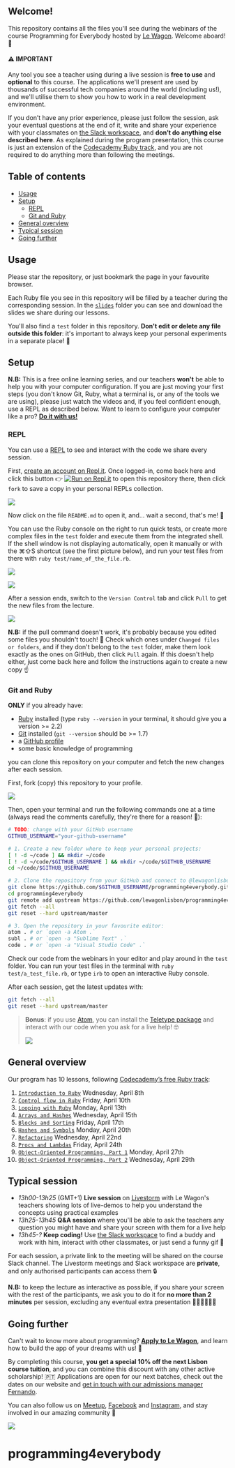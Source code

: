 ## Welcome!

This repository contains all the files you'll see during the webinars of the course Programming for Everybody hosted by [Le Wagon](https://www.lewagon.com). Welcome aboard! 🎉

#### ⚠️ IMPORTANT

Any tool you see a teacher using during a live session is **free to use** and **optional** to this course. The applications we'll present are used by thousands of successful tech companies around the world (including us!), and we'll utilise them to show you how to work in a real development environment.

If you don’t have any prior experience, please just follow the session, ask your eventual questions at the end of it, write and share your experience with your classmates on [the Slack workspace](https://le-wagon-tokyo.slack.com), and **don’t do anything else described here**. As explained during the program presentation, this course is just an extension of the [Codecademy Ruby track](https://www.codecademy.com/learn/learn-ruby), and you are not required to do anything more than following the meetings.

## Table of contents

- [Usage](#usage)
- [Setup](#setup)
  - [REPL](#repl)
  - [Git and Ruby](#git-and-ruby)
- [General overview](#general-overview)
- [Typical session](#typical-session)
- [Going further](#going-further)

## Usage

Please star the repository, or just bookmark the page in your favourite browser.

Each Ruby file you see in this repository will be filled by a teacher during the corresponding session. In the [`slides`](https://github.com/lewagonlisbon/programming4everybody/tree/master/slides) folder you can see and download the slides we share during our lessons.

You'll also find a `test` folder in this repository. **Don't edit or delete any file outside this folder**: it's important to always keep your personal experiments in a separate place! 🧪

## Setup

**N.B:** This is a free online learning series, and our teachers **won't** be able to help you with your computer configuration. If you are just moving your first steps (you don't know Git, Ruby, what a terminal is, or any of the tools we are using), please just watch the videos and, if you feel confident enough, use a REPL as described below. Want to learn to configure your computer like a pro? **[Do it with us!](#going-further)**

### REPL

You can use a [REPL](https://en.wikipedia.org/wiki/Read%E2%80%93eval%E2%80%93print_loop) to see and interact with the code we share every session.

First, [create an account on Repl.it](https://repl.it/signup). Once logged-in, come back here and click this button 👉 [![Run on Repl.it](https://repl.it/badge/github/lewagonlisbon/programming4everybody)](https://repl.it/@lewagonlisbon/programming4everybody) to open this repository there, then click `fork` to save a copy in your personal REPLs collection.

![](https://github.com/lewagonlisbon/programming4everybody/raw/master/images/repl1.png)

Now click on the file `README.md` to open it, and... wait a second, that's me! 🤖

You can use the Ruby console on the right to run quick tests, or create more complex files in the `test` folder and execute them from the integrated shell.
If the shell window is not displaying automatically, open it manually or with the ⌘⇧S shortcut (see the first picture below), and run your test files from there with `ruby test/name_of_the_file.rb`.

![](https://github.com/lewagonlisbon/programming4everybody/raw/master/images/repl2.png)

![](https://github.com/lewagonlisbon/programming4everybody/raw/master/images/repl3.png)

After a session ends, switch to the `Version Control` tab and click `Pull` to get the new files from the lecture.

![](https://github.com/lewagonlisbon/programming4everybody/raw/master/images/repl4.png)

**N.B:** if the pull command doesn't work, it's probably because you edited some files you shouldn't touch! 🛑 Check which ones under `Changed files or folders`, and if they don't belong to the `test` folder, make them look exactly as the ones on GitHub, then click `Pull` again. If this doesn't help either, just come back here and follow the instructions again to create a new copy ☝️

### Git and Ruby

**ONLY** if you already have:

- [Ruby](https://www.ruby-lang.org/en/documentation/installation) installed (type `ruby --version` in your terminal, it should give you a version >= 2.2)
- [Git](https://git-scm.com/book/en/v2/Getting-Started-Installing-Git) installed (`git --version` should be >= 1.7)
- a [GitHub profile](https://github.com/join)
- some basic knowledge of programming

you can clone this repository on your computer and fetch the new changes after each session.

First, fork (copy) this repository to your profile.

![](https://github.com/lewagonlisbon/programming4everybody/raw/master/images/fork.png)

Then, open your terminal and run the following commands one at a time (always read the comments carefully, they're there for a reason! 👀):

```sh
# TODO: change with your GitHub username
GITHUB_USERNAME="your-github-username"

# 1. Create a new folder where to keep your personal projects:
[ ! -d ~/code ] && mkdir ~/code
[ ! -d ~/code/$GITHUB_USERNAME ] && mkdir ~/code/$GITHUB_USERNAME
cd ~/code/$GITHUB_USERNAME

# 2. Clone the repository from your GitHub and connect to @lewagonlisbon's one (run JUST ONCE):
git clone https://github.com/$GITHUB_USERNAME/programming4everybody.git
cd programming4everybody
git remote add upstream https://github.com/lewagonlisbon/programming4everybody.git
git fetch --all
git reset --hard upstream/master

# 3. Open the repository in your favourite editor:
atom . # or `open -a Atom .`
subl . # or `open -a "Sublime Text" .`
code . # or `open -a "Visual Studio Code" .`
```

Check our code from the webinars in your editor and play around in the `test` folder. You can run your test files in the terminal with `ruby test/a_test_file.rb`, or type `irb` to open an interactive Ruby console.

After each session, get the latest updates with:

```sh
git fetch --all
git reset --hard upstream/master
```

> **Bonus**: if you use [Atom](https://atom.io), you can install the [Teletype package](https://teletype.atom.io) and interact with our code when you ask for a live help! 🤓
>
> ![](https://blog.atom.io/img/posts/teletype/code-together.gif)

## General overview

Our program has 10 lessons, following [Codecademy’s free Ruby track](https://www.codecademy.com/learn/learn-ruby):

1. [`Introduction to Ruby`](https://github.com/lewagonlisbon/programming4everybody/blob/master/01_introduction.rb) Wednesday, April 8th
2. [`Control flow in Ruby`](https://github.com/lewagonlisbon/programming4everybody/blob/master/02_control_flow.rb) Friday, April 10th
3. [`Looping with Ruby`](https://github.com/lewagonlisbon/programming4everybody/blob/master/03_looping.rb) Monday, April 13th
4. [`Arrays and Hashes`](https://github.com/lewagonlisbon/programming4everybody/blob/master/04_arrays_and_hashes.rb) Wednesday, April 15th
5. [`Blocks and Sorting`](https://github.com/lewagonlisbon/programming4everybody/blob/master/05_methods_and_blocks.rb) Friday, April 17th
6. [`Hashes and Symbols`](https://github.com/lewagonlisbon/programming4everybody/blob/master/06_hashes_and_symbols.rb) Monday, April 20th
7. [`Refactoring`](https://github.com/lewagonlisbon/programming4everybody/blob/master/07_refactoring.rb) Wednesday, April 22nd
8. [`Procs and Lambdas`](https://github.com/lewagonlisbon/programming4everybody/blob/master/08_procs_and_lambdas.rb) Friday, April 24th
9. [`Object-Oriented Programming, Part 1`](https://github.com/lewagonlisbon/programming4everybody/blob/master/09_oop.rb) Monday, April 27th
10. [`Object-Oriented Programming, Part 2`](https://github.com/lewagonlisbon/programming4everybody/blob/master/10_oop.rb) Wednesday, April 29th

## Typical session

- _13h00-13h25_ (GMT+1) **Live session** on [Livestorm](https://app.livestorm.co/le-wagon-portugal) with Le Wagon's teachers showing lots of live-demos to help you understand the concepts using practical examples
- _13h25-13h45_ **Q&A session** where you'll be able to ask the teachers any question you might have and share your screen with them for a live help
- _13h45-?_ **Keep coding!** Use [the Slack workspace](https://programming4everybody.slack.com) to find a buddy and work with him, interact with other classmates, or just send a funny gif 🙈

For each session, a private link to the meeting will be shared on the course Slack channel. The Livestorm meetings and Slack workspace are **private**, and only authorised participants can access them 🔒

**N.B:** to keep the lecture as interactive as possible, if you share your screen with the rest of the participants, we ask you to do it for **no more than 2 minutes** per session, excluding any eventual extra presentation 🙋🏼‍♀️🙋🏽‍♂️

## Going further

Can't wait to know more about programming? **[Apply to Le Wagon](http://www.lewagon.com/lisbon/apply)**, and learn how to build the app of your dreams with us! 🚀

By completing this course, **you get a special 10% off the next Lisbon course tuition**, and you can combine this discount with any other active scholarship! 🇵🇹 Applications are open for our next batches, check out the dates on our website and [get in touch with our admissions manager Fernando](https://app.slack.com/client/T0110B1KQP3/D011C474D2P).

You can also follow us on [Meetup](https://www.meetup.com/Le-Wagon-Lisbon-Coding-Station), [Facebook](https://www.facebook.com/lewagonlisbon) and [Instagram](https://www.instagram.com/lewagonlisbon), and stay involved in our amazing community 🤩

![](https://github.com/lewagonlisbon/programming4everybody/raw/master/images/lisbon.jpg)
# programming4everybody

